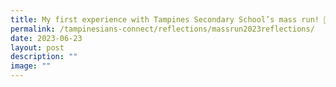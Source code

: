 ```yaml
---
title: My first experience with Tampines Secondary School’s mass run! 🏃‍♀️💨
permalink: /tampinesians-connect/reflections/massrun2023reflections/
date: 2023-06-23
layout: post
description: ""
image: ""
---
```

